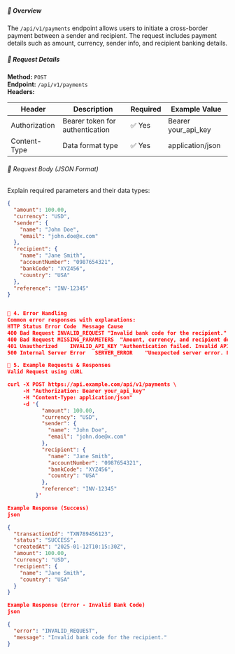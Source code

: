 ##### 📌 Overview  
The `/api/v1/payments` endpoint allows users to initiate a cross-border payment between a sender and recipient. The request includes payment details such as amount, currency, sender info, and recipient banking details.  

##### 📌 Request Details  
**Method:** `POST`  
**Endpoint:** `/api/v1/payments`  
**Headers:**  

| Header         | Description                     | Required | Example Value           |
|---------------|---------------------------------|----------|-------------------------|
| Authorization | Bearer token for authentication | ✅ Yes   | Bearer your_api_key     |
| Content-Type  | Data format type               | ✅ Yes   | application/json        |

###### 📌 Request Body (JSON Format)

Explain required parameters and their data types:

```json
{
  "amount": 100.00,
  "currency": "USD",
  "sender": {
    "name": "John Doe",
    "email": "john.doe@x.com"
  },
  "recipient": {
    "name": "Jane Smith",
    "accountNumber": "0987654321",
    "bankCode": "XYZ456",
    "country": "USA"
  },
  "reference": "INV-12345"
}


📌 4. Error Handling
Common error responses with explanations:
HTTP Status	Error Code	Message	Cause
400 Bad Request	INVALID_REQUEST	"Invalid bank code for the recipient."	Bank code does not match a valid entry.
400 Bad Request	MISSING_PARAMETERS	"Amount, currency, and recipient details are required."	Missing required fields in the request body.
401 Unauthorized	INVALID_API_KEY	"Authentication failed. Invalid API key."	API key is missing or incorrect.
500 Internal Server Error	SERVER_ERROR	"Unexpected server error. Please try again later."	Generic server-side error.

📌 5. Example Requests & Responses
Valid Request using cURL

curl -X POST https://api.example.com/api/v1/payments \
     -H "Authorization: Bearer your_api_key" 
     -H "Content-Type: application/json" 
     -d '{
           "amount": 100.00,
           "currency": "USD",
           "sender": {
             "name": "John Doe",
             "email": "john.doe@x.com"
           },
           "recipient": {
             "name": "Jane Smith",
             "accountNumber": "0987654321",
             "bankCode": "XYZ456",
             "country": "USA"
           },
           "reference": "INV-12345"
         }'

Example Response (Success)
json

{
  "transactionId": "TXN789456123",
  "status": "SUCCESS",
  "createdAt": "2025-01-12T10:15:30Z",
  "amount": 100.00,
  "currency": "USD",
  "recipient": {
    "name": "Jane Smith",
    "country": "USA"
  }
}

Example Response (Error - Invalid Bank Code)
json

{
  "error": "INVALID_REQUEST",
  "message": "Invalid bank code for the recipient."
}
